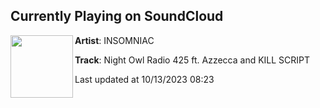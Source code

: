 ## Currently Playing on SoundCloud

[<img align="left" width="100" src="https://i1.sndcdn.com/artworks-TnNw3meXqj2BBHh8-j00sKA-t500x500.jpg">](https://soundcloud.com/insomniacevents/night-owl-radio-425-ft-azzecca-and-kill-script)

**Artist**: INSOMNIAC 

**Track**: Night Owl Radio 425 ft. Azzecca and KILL SCRIPT

Last updated at 10/13/2023 08:23
